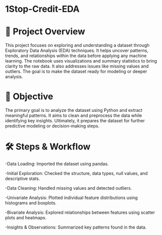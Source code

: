 # 1Stop-Credit-EDA
# 📌 Project Overview
This project focuses on exploring and understanding a dataset through Exploratory Data Analysis (EDA) techniques. It helps uncover patterns, trends, and relationships within the data before applying any machine learning. The notebook uses visualizations and summary statistics to bring clarity to the raw data. It also addresses issues like missing values and outliers. The goal is to make the dataset ready for modeling or deeper analysis.

# 🎯 Objective 
The primary goal is to analyze the dataset using Python and extract meaningful patterns.
It aims to clean and preprocess the data while identifying key insights.
Ultimately, it prepares the dataset for further predictive modeling or decision-making steps.

# 🛠 Steps & Workflow
-Data Loading: Imported the dataset using pandas.

-Initial Exploration: Checked the structure, data types, null values, and descriptive stats.

-Data Cleaning: Handled missing values and detected outliers.

-Univariate Analysis: Plotted individual feature distributions using histograms and boxplots.

-Bivariate Analysis: Explored relationships between features using scatter plots and heatmaps.

-Insights & Observations: Summarized key patterns found in the data.

